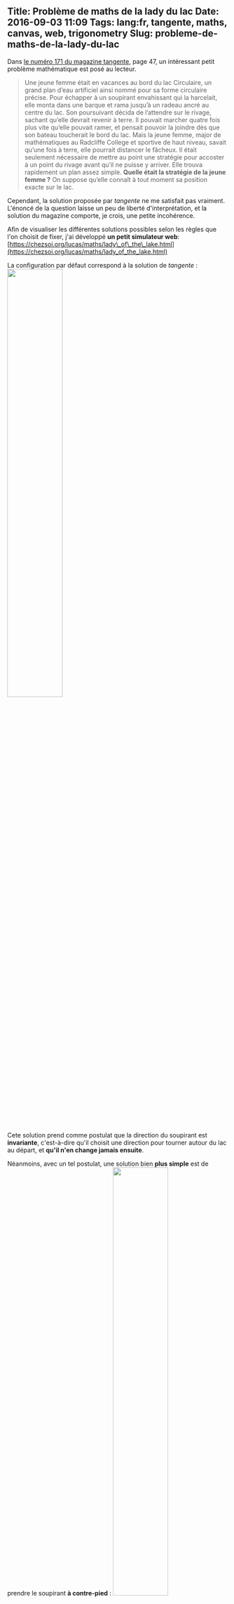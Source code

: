 Title: Problème de maths de la lady du lac
Date: 2016-09-03 11:09
Tags: lang:fr, tangente, maths, canvas, web, trigonometry
Slug: probleme-de-maths-de-la-lady-du-lac
---
Dans [le numéro 171 du magazine tangente](http://www.tangente-mag.com/numero.php?id=131), page 47, un intéressant petit problème mathématique est posé au lecteur.

> Une jeune femme était en vacances au bord du lac Circulaire, un grand plan d’eau artificiel ainsi nommé pour sa forme circulaire précise. Pour échapper à un soupirant envahissant qui la harcelait, elle monta dans une barque et rama jusqu’à un radeau ancré au centre du lac. Son poursuivant décida de l’attendre sur le rivage, sachant qu’elle devrait revenir à terre. Il pouvait marcher quatre fois plus vite qu’elle pouvait ramer, et pensait pouvoir la joindre dès que son bateau toucherait le bord du lac.
Mais la jeune femme, major de mathématiques au Radcliffe College et sportive de haut niveau, savait qu’une fois à terre, elle pourrait distancer le fâcheux. Il était seulement nécessaire de mettre au point une stratégie pour accoster à un point du rivage avant qu’il ne puisse y arriver. Elle trouva rapidement un plan assez simple.
**Quelle était la stratégie de la jeune femme ?**
On suppose qu’elle connaît à tout moment sa position exacte sur le lac.

Cependant, la solution proposée par _tangente_ ne me satisfait pas vraiment. L'énoncé de la question laisse un peu de liberté d'interprétation, et la solution du magazine comporte, je crois, une petite incohérence.

Afin de visualiser les différentes solutions possibles selon les règles que l'on choisit de fixer, j'ai développé **un petit simulateur web**: [https://chezsoi.org/lucas/maths/lady\_of\_the\_lake.html](https://chezsoi.org/lucas/maths/lady_of_the_lake.html)

La configuration par défaut correspond à la solution de _tangente_ :
<img src="/lucas/blog/content/images/2016/09/SolutionTangente.png" style="width: 50%">

Cete solution prend comme postulat que la direction du soupirant est **invariante**, c'est-à-dire qu'il choisit une direction pour tourner autour du lac au départ, et **qu'il n'en change jamais ensuite**.

Néanmoins, avec un tel postulat, une solution bien **plus simple** est de prendre le soupirant **à contre-pied** :
<img src="/lucas/blog/content/images/2016/09/ContrePied.png" style="width: 50%">

Au-contraire, si on considère que le poursuivant **adapte sa direction** afin de se rapprocher systématiquement de la lady, alors **la solution de _tangente_ ne fonctionne pas**:
<img src="/lucas/blog/content/images/2016/09/SolutionTangenteAvecSoupirantChangeantDeDirection.png" style="width: 50%">

Essayons maintenant de simuler une lady qui **s'adapte véritablement et dynamiquement** à la position de son poursuivant, <cite>"de sorte que le centre du lac soit toujours compris entre elle et son poursuivant sur le rivage, les trois points étant alignés"</cite>, comme propose la solution de _tangente_ :
<img src="/lucas/blog/content/images/2016/09/FullAdaptiveWithRatio4.png" style="width: 50%">

**Que se passe-t-il ??**

Avec un rapport de vitesses de 4, la lady **ne peut pas échapper à son poursuivant**. Elle est bloquée au centre du lac, sans pouvoir le prendre de vitesse.
Il est intéressant de remarquer que sa trajectoire semble converger vers un cercle de rayon _r_ / 4 (où _r_ est le rayon du lac).

Enfin, on peut essayer des rapports de vitesses plus petits, pour essayer de déterminer quand il devient possible pour la lady de gagner.
Les valeurs obtenues avec le simulateur web sont sensibles au "pas" de simulation, mais avec un rapport de **3.6** on peut par exemple observer que la lady bat son poursuivant de vitesse :
<img src="/lucas/blog/content/images/2016/09/FullAdaptiveWithRatio3.6.png" style="width: 50%"

Qu'en pensez-vous ? N'hésitez pas à laisser votre avis sur ce problème en commentaire !
